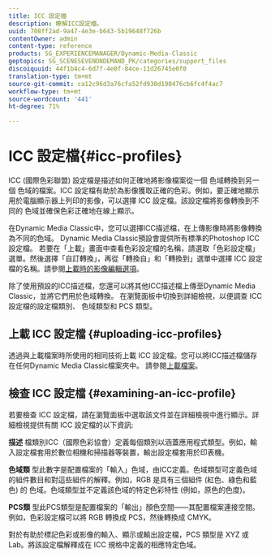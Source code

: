```yaml
---
title: ICC 設定檔
description: 瞭解ICC設定檔。
uuid: 708ff2ad-9a47-4e3e-b643-5b19648f726b
contentOwner: admin
content-type: reference
products: SG_EXPERIENCEMANAGER/Dynamic-Media-Classic
geptopics: SG_SCENESEVENONDEMAND_PK/categories/support_files
discoiquuid: 44f1b4c4-6d7f-4e0f-84ce-11d26745e0f0
translation-type: tm+mt
source-git-commit: ca12c96d3a76cfa52fd930d190476cb6fc4f4ac7
workflow-type: tm+mt
source-wordcount: '441'
ht-degree: 71%

---
```



# ICC 設定檔{#icc-profiles}

ICC (國際色彩聯盟) 設定檔是描述如何正確地將影像檔案從一個 色域轉換到另一個 色域的檔案。ICC 設定檔有助於為影像獲取正確的色彩。例如，要正確地顯示用於電腦顯示器上列印的影像，可以選擇 ICC 設定檔。該設定檔將影像轉換到不同的 色域並確保色彩正確地在線上顯示。

在Dynamic Media Classic中，您可以選擇ICC描述檔，在上傳影像時將影像轉換為不同的色域。 Dynamic Media Classic預設會提供所有標準的Photoshop ICC設定檔。 若要在「上載」畫面中查看色彩設定檔的名稱，請選取「色彩設定檔」選單。然後選擇「自訂轉換」，再從「轉換自」和「轉換到」選單中選擇 ICC 設定檔的名稱。請參閱[上載時的影像編輯選項](image-editing-options-upload.md#image-editing-options-at-upload)。

除了使用預設的ICC描述檔，您還可以將其他ICC描述檔上傳至Dynamic Media Classic，並將它們用於色域轉換。 在瀏覽面板中切換到詳細檢視，以便調查 ICC 設定檔的設定檔類別、 色域類型和 PCS 類型。

## 上載 ICC 設定檔 {#uploading-icc-profiles}

透過與上載檔案時所使用的相同技術上載 ICC 設定檔。您可以將ICC描述檔儲存在任何Dynamic Media Classic檔案夾中。 請參閱[上載檔案](uploading-files.md#uploading_your_files)。

## 檢查 ICC 設定檔  {#examining-an-icc-profile}

若要檢查 ICC 設定檔，請在瀏覽面板中選取該文件並在詳細檢視中進行顯示。詳細檢視提供有關 ICC 設定檔的以下資訊:

**描述** 檔類別ICC（國際色彩協會）定義每個類別以涵蓋應用程式類型。例如，輸入設定檔套用於數位相機和掃描器等裝置，輸出設定檔套用於印表機。

**色域類** 型此數字是配置檔案的「輸入」色域，由ICC定義。色域類型可定義色域的組件數目和對這些組件的解釋。例如，RGB 是具有三個組件 (紅色、綠色和藍色) 的 色域。色域類型並不定義該色域的特定色彩特性 (例如，原色的色度)。

**PCS類** 型此PCS類型是配置檔案的「輸出」顏色空間——其配置檔案連接空間。例如，色彩設定檔可以將 RGB 轉換成 PCS，然後轉換成 CMYK。

對於有助於標記色彩或影像的輸入、顯示或輸出設定檔，PCS 類型是 XYZ 或 Lab。將該設定檔解釋成在 ICC 規格中定義的相應特定色域。
